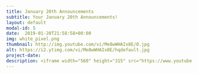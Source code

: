 ```yaml
---
title: January 20th Announcements
subtitle: Your January 20th Announcements!
layout: default
modal-id: 5 
date:  2019-01-20T21:58:58+00:00
img: white_pixel.png
thumbnail: http://img.youtube.com/vi/Me8wWHAIx8E/0.jpg
alt: https://i2.ytimg.com/vi/Me8wWHAIx8E/hqdefault.jpg
project-date: 
description: <iframe width="560" height="315" src="https://www.youtube.com/embed/Me8wWHAIx8E" frameborder="0" allowfullscreen></iframe> 
---
```

